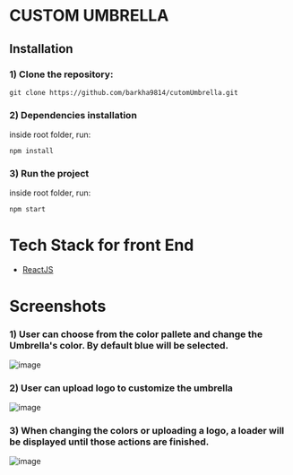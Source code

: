 # CUSTOM UMBRELLA

## Installation

### 1) Clone the repository:
```
git clone https://github.com/barkha9814/cutomUmbrella.git
```
  

### 2) Dependencies installation
inside root folder, run:
```
npm install
```

### 3) Run the project
inside root folder, run:
```
npm start
```

# Tech Stack for front End
- [ReactJS](https://legacy.reactjs.org/)


# Screenshots

### 1) User can choose from the color pallete and change the Umbrella's color. By default blue will be selected.

![image](https://user-images.githubusercontent.com/85154984/235341321-653f07a1-9933-4aac-a4ad-61e5a6686cd8.png)




### 2) User can upload logo to customize the umbrella

![image](https://user-images.githubusercontent.com/85154984/235341433-09f66160-61c4-44b2-a6b3-74fc9d7a3434.png)




### 3) When changing the colors or uploading a logo, a loader will be displayed until those actions are finished.

![image](https://user-images.githubusercontent.com/85154984/235341472-b5b51b11-c6b2-4ebc-832f-0f5cadcd8d93.png)
